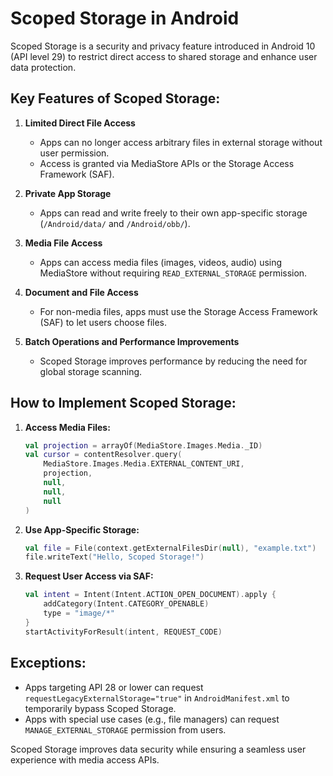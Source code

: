 # Scoped Storage in Android

Scoped Storage is a security and privacy feature introduced in Android 10 (API level 29) to restrict direct access to shared storage and enhance user data protection.

## Key Features of Scoped Storage:
1. **Limited Direct File Access**  
   - Apps can no longer access arbitrary files in external storage without user permission.
   - Access is granted via MediaStore APIs or the Storage Access Framework (SAF).

2. **Private App Storage**  
   - Apps can read and write freely to their own app-specific storage (`/Android/data/` and `/Android/obb/`).

3. **Media File Access**  
   - Apps can access media files (images, videos, audio) using MediaStore without requiring `READ_EXTERNAL_STORAGE` permission.

4. **Document and File Access**  
   - For non-media files, apps must use the Storage Access Framework (SAF) to let users choose files.

5. **Batch Operations and Performance Improvements**  
   - Scoped Storage improves performance by reducing the need for global storage scanning.

## How to Implement Scoped Storage:
1. **Access Media Files:**
   ```kotlin
   val projection = arrayOf(MediaStore.Images.Media._ID)
   val cursor = contentResolver.query(
       MediaStore.Images.Media.EXTERNAL_CONTENT_URI,
       projection,
       null,
       null,
       null
   )
   ```

2. **Use App-Specific Storage:**
   ```kotlin
   val file = File(context.getExternalFilesDir(null), "example.txt")
   file.writeText("Hello, Scoped Storage!")
   ```

3. **Request User Access via SAF:**
   ```kotlin
   val intent = Intent(Intent.ACTION_OPEN_DOCUMENT).apply {
       addCategory(Intent.CATEGORY_OPENABLE)
       type = "image/*"
   }
   startActivityForResult(intent, REQUEST_CODE)
   ```

## Exceptions:
- Apps targeting API 28 or lower can request `requestLegacyExternalStorage="true"` in `AndroidManifest.xml` to temporarily bypass Scoped Storage.
- Apps with special use cases (e.g., file managers) can request `MANAGE_EXTERNAL_STORAGE` permission from users.

Scoped Storage improves data security while ensuring a seamless user experience with media access APIs.
